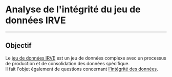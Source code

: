 # Analyse de l'intégrité du jeu de données IRVE
----------------
## Objectif
Le [jeu de données IRVE](https://doc.transport.data.gouv.fr/producteurs/infrastructures-de-recharge-de-vehicules-electriques-irve) est un jeu de données complexe avec un processus de production et de consolidation des données spécifique.     
Il fait l'objet également de questions concernant [l'intégrité des données](https://www.data.gouv.fr/fr/datasets/5448d3e0c751df01f85d0572/#/discussions). 
